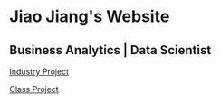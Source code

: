 # Jiao Jiang's Website
## Business Analytics | Data Scientist

[Industry Project](/code/index.md)


 
[Class Project](/class_project/index.md)
<img src="img/github1.PNG" class="img-responsive" alt=""> </div>

